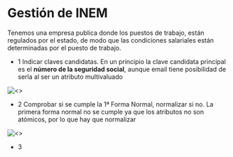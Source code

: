 # Gestión de INEM
Tenemos una empresa publica donde los puestos de trabajo, están regulados por el estado, de modo que las condiciones salariales están determinadas por el puesto de trabajo.

- 1 Indicar claves candidatas.
    En un principio la clave candidata principal es el **número de la seguridad social**, aunque email tiene posibilidad de serla al ser un atributo multivaluado

![<>](img/0-0.jpg)

- 2 Comprobar si se cumple la 1ª Forma Normal, normalizar si no.
    La primera forma normal no se cumple ya que los atributos no son atómicos, por lo que hay que normalizar

![<>](img/0.jpg)

- 3

